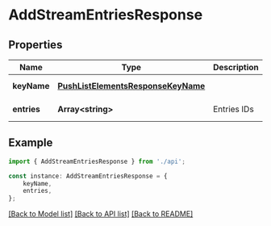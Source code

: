 # AddStreamEntriesResponse


## Properties

Name | Type | Description | Notes
------------ | ------------- | ------------- | -------------
**keyName** | [**PushListElementsResponseKeyName**](PushListElementsResponseKeyName.md) |  | [default to undefined]
**entries** | **Array&lt;string&gt;** | Entries IDs | [default to undefined]

## Example

```typescript
import { AddStreamEntriesResponse } from './api';

const instance: AddStreamEntriesResponse = {
    keyName,
    entries,
};
```

[[Back to Model list]](../README.md#documentation-for-models) [[Back to API list]](../README.md#documentation-for-api-endpoints) [[Back to README]](../README.md)
